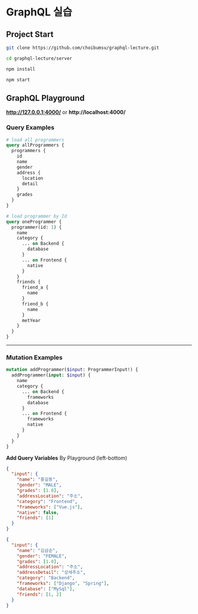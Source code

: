 # GraphQL 실습

## Project Start

```bash
git clone https://github.com/choibumsu/graphql-lecture.git

cd graphql-lecture/server

npm install

npm start
```

## GraphQL Playground

**http://127.0.0.1:4000/** or **http://localhost:4000/**

### Query Examples

```graphql
# load all programmers
query allProgrammers {
  programmers {
    id
    name
    gender
    address {
      location
      detail
    }
    grades
  }
}

# load programmer by Id
query oneProgrammer {
  programmer(id: 1) {
    name
    category {
      ... on Backend {
        database
      }
      ... on Frontend {
        native
      }
    }
    friends {
      friend_a {
        name
      }
      friend_b {
        name
      }
      metYear
    }
  }
}
```

---

### Mutation Examples

```graphql
mutation addProgrammer($input: ProgrammerInput!) {
  addProgrammer(input: $input) {
    name
    category {
      ... on Backend {
        frameworks
        database
      }
      ... on Frontend {
        frameworks
        native
      }
    }
  }
}
```

**Add Query Variables** By Playground (left-bottom)

```json
{
  "input": {
    "name": "홍길동",
    "gender": "MALE",
    "grades": [1.0],
    "addressLocation": "주소",
    "category": "Frontend",
    "frameworks": ["Vue.js"],
    "native": false,
    "friends": [1]
  }
}
```

```json
{
  "input": {
    "name": "김삼순",
    "gender": "FEMALE",
    "grades": [1.0],
    "addressLocation": "주소",
    "addressDetail": "상세주소",
    "category": "Backend",
    "frameworks": ["Django", "Spring"],
    "database": ["MySql"],
    "friends": [1, 2]
  }
}
```
